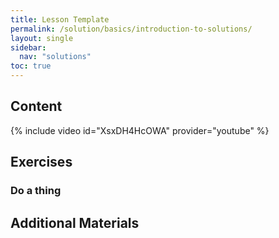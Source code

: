 ```yaml
---
title: Lesson Template
permalink: /solution/basics/introduction-to-solutions/
layout: single
sidebar:
  nav: "solutions"
toc: true
---
```


## Content

{% include video id="XsxDH4HcOWA" provider="youtube" %}

## Exercises

### Do a thing

## Additional Materials

